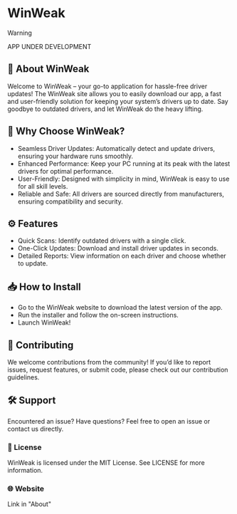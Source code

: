 # **WinWeak**
> [!WARNING]
> APP UNDER DEVELOPMENT

 ## 🔧 About WinWeak
Welcome to WinWeak – your go-to application for hassle-free driver updates! The WinWeak site allows you to easily download our app, a fast and user-friendly solution for keeping your system’s drivers up to date. Say goodbye to outdated drivers, and let WinWeak do the heavy lifting.

## 🗿 Why Choose WinWeak?
* Seamless Driver Updates: Automatically detect and update drivers, ensuring your hardware runs smoothly.
* Enhanced Performance: Keep your PC running at its peak with the latest drivers for optimal performance.
* User-Friendly: Designed with simplicity in mind, WinWeak is easy to use for all skill levels.
* Reliable and Safe: All drivers are sourced directly from manufacturers, ensuring compatibility and security.

## ⚙️ Features
* Quick Scans: Identify outdated drivers with a single click.
* One-Click Updates: Download and install driver updates in seconds.
* Detailed Reports: View information on each driver and choose whether to update.

## 📥 How to Install
* Go to the WinWeak website to download the latest version of the app.
* Run the installer and follow the on-screen instructions.
* Launch WinWeak!

## 🤝 Contributing
We welcome contributions from the community! If you’d like to report issues, request features, or submit code, please check out our contribution guidelines.

## 🛠️ Support
Encountered an issue? Have questions? Feel free to open an issue or contact us directly.

### 📜 License
WinWeak is licensed under the MIT License. See LICENSE for more information.

### 🌐 Website
Link in "About"
